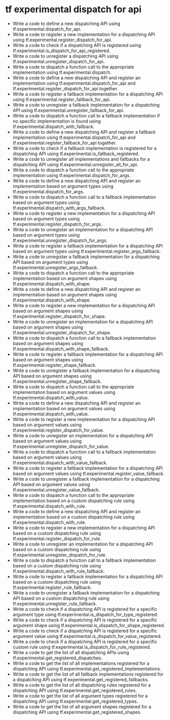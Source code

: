 # tf experimental dispatch for api

- Write a code to define a new dispatching API using tf.experimental.dispatch_for_api.
- Write a code to register a new implementation for a dispatching API using tf.experimental.register_dispatch_for_api.
- Write a code to check if a dispatching API is registered using tf.experimental.is_dispatch_for_api_registered.
- Write a code to unregister a dispatching API using tf.experimental.unregister_dispatch_for_api.
- Write a code to dispatch a function call to the appropriate implementation using tf.experimental.dispatch.
- Write a code to define a new dispatching API and register an implementation using tf.experimental.dispatch_for_api and tf.experimental.register_dispatch_for_api together.
- Write a code to register a fallback implementation for a dispatching API using tf.experimental.register_fallback_for_api.
- Write a code to unregister a fallback implementation for a dispatching API using tf.experimental.unregister_fallback_for_api.
- Write a code to dispatch a function call to a fallback implementation if no specific implementation is found using tf.experimental.dispatch_with_fallback.
- Write a code to define a new dispatching API and register a fallback implementation using tf.experimental.dispatch_for_api and tf.experimental.register_fallback_for_api together.
- Write a code to check if a fallback implementation is registered for a dispatching API using tf.experimental.is_fallback_registered.
- Write a code to unregister all implementations and fallbacks for a dispatching API using tf.experimental.unregister_all_for_api.
- Write a code to dispatch a function call to the appropriate implementation using tf.experimental.dispatch_for_args.
- Write a code to define a new dispatching API and register an implementation based on argument types using tf.experimental.dispatch_for_args.
- Write a code to dispatch a function call to a fallback implementation based on argument types using tf.experimental.dispatch_with_args_fallback.
- Write a code to register a new implementation for a dispatching API based on argument types using tf.experimental.register_dispatch_for_args.
- Write a code to unregister an implementation for a dispatching API based on argument types using tf.experimental.unregister_dispatch_for_args.
- Write a code to register a fallback implementation for a dispatching API based on argument types using tf.experimental.register_args_fallback.
- Write a code to unregister a fallback implementation for a dispatching API based on argument types using tf.experimental.unregister_args_fallback.
- Write a code to dispatch a function call to the appropriate implementation based on argument shapes using tf.experimental.dispatch_with_shape.
- Write a code to define a new dispatching API and register an implementation based on argument shapes using tf.experimental.dispatch_with_shape.
- Write a code to register a new implementation for a dispatching API based on argument shapes using tf.experimental.register_dispatch_for_shape.
- Write a code to unregister an implementation for a dispatching API based on argument shapes using tf.experimental.unregister_dispatch_for_shape.
- Write a code to dispatch a function call to a fallback implementation based on argument shapes using tf.experimental.dispatch_with_shape_fallback.
- Write a code to register a fallback implementation for a dispatching API based on argument shapes using tf.experimental.register_shape_fallback.
- Write a code to unregister a fallback implementation for a dispatching API based on argument shapes using tf.experimental.unregister_shape_fallback.
- Write a code to dispatch a function call to the appropriate implementation based on argument values using tf.experimental.dispatch_with_value.
- Write a code to define a new dispatching API and register an implementation based on argument values using tf.experimental.dispatch_with_value.
- Write a code to register a new implementation for a dispatching API based on argument values using tf.experimental.register_dispatch_for_value.
- Write a code to unregister an implementation for a dispatching API based on argument values using tf.experimental.unregister_dispatch_for_value.
- Write a code to dispatch a function call to a fallback implementation based on argument values using tf.experimental.dispatch_with_value_fallback.
- Write a code to register a fallback implementation for a dispatching API based on argument values using tf.experimental.register_value_fallback.
- Write a code to unregister a fallback implementation for a dispatching API based on argument values using tf.experimental.unregister_value_fallback.
- Write a code to dispatch a function call to the appropriate implementation based on a custom dispatching rule using tf.experimental.dispatch_with_rule.
- Write a code to define a new dispatching API and register an implementation based on a custom dispatching rule using tf.experimental.dispatch_with_rule.
- Write a code to register a new implementation for a dispatching API based on a custom dispatching rule using tf.experimental.register_dispatch_for_rule.
- Write a code to unregister an implementation for a dispatching API based on a custom dispatching rule using tf.experimental.unregister_dispatch_for_rule.
- Write a code to dispatch a function call to a fallback implementation based on a custom dispatching rule using tf.experimental.dispatch_with_rule_fallback.
- Write a code to register a fallback implementation for a dispatching API based on a custom dispatching rule using tf.experimental.register_rule_fallback.
- Write a code to unregister a fallback implementation for a dispatching API based on a custom dispatching rule using tf.experimental.unregister_rule_fallback.
- Write a code to check if a dispatching API is registered for a specific argument type using tf.experimental.is_dispatch_for_type_registered.
- Write a code to check if a dispatching API is registered for a specific argument shape using tf.experimental.is_dispatch_for_shape_registered.
- Write a code to check if a dispatching API is registered for a specific argument value using tf.experimental.is_dispatch_for_value_registered.
- Write a code to check if a dispatching API is registered for a specific custom rule using tf.experimental.is_dispatch_for_rule_registered.
- Write a code to get the list of all dispatching APIs using tf.experimental.get_registered_dispatches.
- Write a code to get the list of all implementations registered for a dispatching API using tf.experimental.get_registered_implementations.
- Write a code to get the list of all fallback implementations registered for a dispatching API using tf.experimental.get_registered_fallbacks.
- Write a code to get the list of all dispatching rules registered for a dispatching API using tf.experimental.get_registered_rules.
- Write a code to get the list of all argument types registered for a dispatching API using tf.experimental.get_registered_types.
- Write a code to get the list of all argument shapes registered for a dispatching API using tf.experimental.get_registered_shapes.
